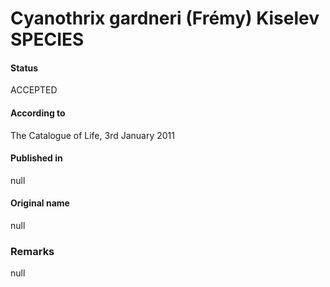 Cyanothrix gardneri (Frémy) Kiselev SPECIES
=======

#### Status
ACCEPTED

#### According to
The Catalogue of Life, 3rd January 2011

#### Published in
null

#### Original name
null

### Remarks
null